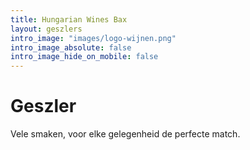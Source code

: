```yaml
---
title: Hungarian Wines Bax
layout: geszlers
intro_image: "images/logo-wijnen.png"
intro_image_absolute: false
intro_image_hide_on_mobile: false
---
```


# Geszler

Vele smaken, voor elke gelegenheid de perfecte match.
